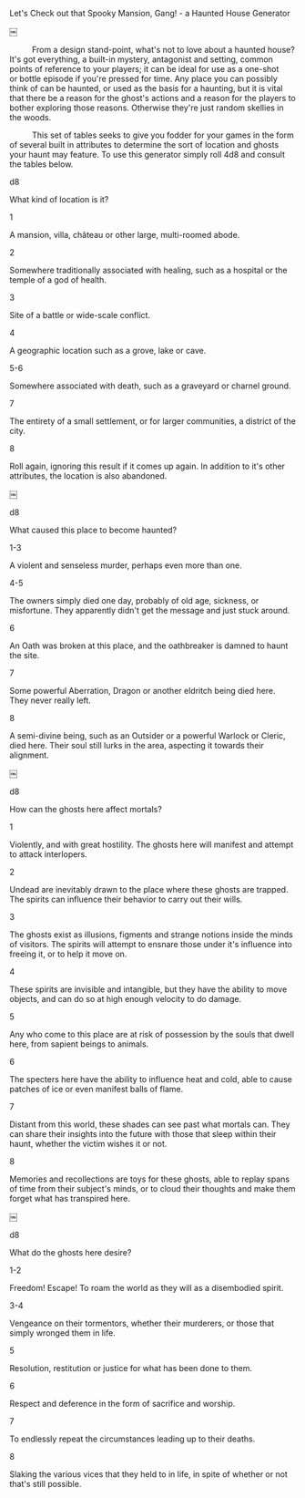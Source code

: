 Let's Check out that Spooky Mansion, Gang! - a Haunted House Generator 


￼


          From a design stand-point, what's not to love about a haunted house? It's got everything, a built-in mystery, antagonist and setting, common points of reference to your players; it can be ideal for use as a one-shot or bottle episode if you're pressed for time. Any place you can possibly think of can be haunted, or used as the basis for a haunting, but it is vital that there be a reason for the ghost's actions and a reason for the players to bother exploring those reasons. Otherwise they're just random skellies in the woods.


          This set of tables seeks to give you fodder for your games in the form of several built in attributes to determine the sort of location and ghosts your haunt may feature. To use this generator simply roll 4d8 and consult the tables below.

d8

What kind of location is it?

1

A mansion, villa, château or other large, multi-roomed abode.

2

Somewhere traditionally associated with healing, such as a hospital or the temple of a god of health.

3

Site of a battle or wide-scale conflict.

4

A geographic location such as a grove, lake or cave.

5-6

Somewhere associated with death, such as a graveyard or charnel ground.

7

The entirety of a small settlement, or for larger communities, a district of the city.

8

Roll again, ignoring this result if it comes up again. In addition to it's other attributes, the location is also abandoned.


￼


d8

What caused this place to become haunted?

1-3

A violent and senseless murder, perhaps even more than one.

4-5

The owners simply died one day, probably of old age, sickness, or misfortune. They apparently didn't get the message and just stuck around.

6

An Oath was broken at this place, and the oathbreaker is damned to haunt the site.

7

Some powerful Aberration, Dragon or another eldritch being died here. They never really left.

8

A semi-divine being, such as an Outsider or a powerful Warlock or Cleric, died here. Their soul still lurks in the area, aspecting it towards their alignment.


￼


d8

How can the ghosts here affect mortals?

1

Violently, and with great hostility. The ghosts here will manifest and attempt to attack interlopers.

2

Undead are inevitably drawn to the place where these ghosts are trapped. The spirits can influence their behavior to carry out their wills.

3

The ghosts exist as illusions, figments and strange notions inside the minds of visitors. The spirits will attempt to ensnare those under it's influence into freeing it, or to help it move on.

4

These spirits are invisible and intangible, but they have the ability to move objects, and can do so at high enough velocity to do damage.

5

Any who come to this place are at risk of possession by the souls that dwell here, from sapient beings to animals.

6

The specters here have the ability to influence heat and cold, able to cause patches of ice or even manifest balls of flame.

7

Distant from this world, these shades can see past what mortals can. They can share their insights into the future with those that sleep within their haunt, whether the victim wishes it or not.

8

Memories and recollections are toys for these ghosts, able to replay spans of time from their subject's minds, or to cloud their thoughts and make them forget what has transpired here.


￼


d8

What do the ghosts here desire?

1-2

Freedom! Escape! To roam the world as they will as a disembodied spirit.

3-4

Vengeance on their tormentors, whether their murderers, or those that simply wronged them in life.

5

Resolution, restitution or justice for what has been done to them.

6

Respect and deference in the form of sacrifice and worship.

7

To endlessly repeat the circumstances leading up to their deaths.

8

Slaking the various vices that they held to in life, in spite of whether or not that's still possible.

